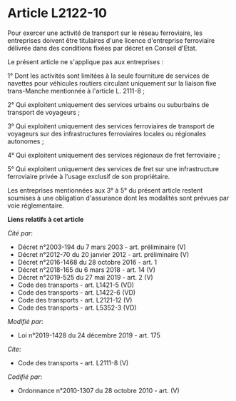 # Article L2122-10

Pour exercer une activité de transport sur le réseau ferroviaire, les entreprises doivent être titulaires d'une licence
d'entreprise ferroviaire délivrée dans des conditions fixées par décret en Conseil d'Etat. 

Le présent article ne s'applique pas aux entreprises : 

1° Dont les activités sont limitées à la seule fourniture de services de navettes pour véhicules routiers circulant
uniquement sur la liaison fixe trans-Manche mentionnée à l'article L. 2111-8 ; 

2° Qui exploitent uniquement des services urbains ou suburbains de transport de voyageurs ; 

3° Qui exploitent uniquement des services ferroviaires de transport de voyageurs sur des infrastructures ferroviaires locales
ou régionales autonomes ; 

4° Qui exploitent uniquement des services régionaux de fret ferroviaire ; 

5° Qui exploitent uniquement des services de fret sur une infrastructure ferroviaire privée à l'usage exclusif de son
propriétaire. 

Les entreprises mentionnées aux 3° à 5° du présent article restent soumises à une obligation d'assurance dont les modalités
sont prévues par voie réglementaire.

**Liens relatifs à cet article**

_Cité par_:

  - Décret n°2003-194 du 7 mars 2003 - art. préliminaire (V)
  - Décret n°2012-70 du 20 janvier 2012 - art. préliminaire (V)
  - Décret n°2016-1468 du 28 octobre 2016 - art. 1
  - Décret n°2018-165 du 6 mars 2018 - art. 14 (V)
  - Décret n°2019-525 du 27 mai 2019 - art. 2 (V)
  - Code des transports - art. L1421-5 (VD)
  - Code des transports - art. L1422-6 (VD)
  - Code des transports - art. L2121-12 (V)
  - Code des transports - art. L5352-3 (VD)

_Modifié par_:

  - Loi n°2019-1428 du 24 décembre 2019 - art. 175

_Cite_:

  - Code des transports - art. L2111-8 (V)

_Codifié par_:

  - Ordonnance n°2010-1307 du 28 octobre 2010 - art. (V)
